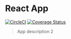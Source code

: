 # React App

[![CircleCI](https://circleci.com/gh/eduardorengifo/react-app/tree/master.svg?style=svg)](https://circleci.com/gh/eduardorengifo/react-app/tree/master)
[![Coverage Status](https://coveralls.io/repos/github/eduardorengifo/react-app/badge.svg?branch=master)](https://coveralls.io/github/eduardorengifo/react-app?branch=master)

> App description 2
